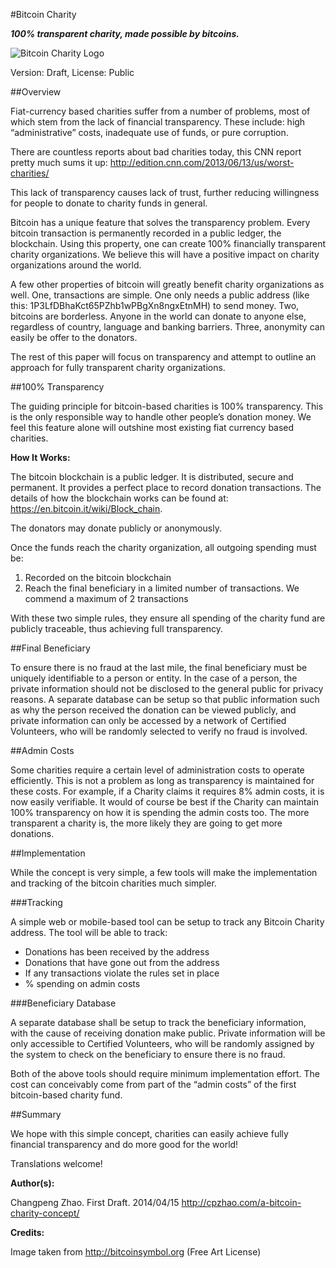 #Bitcoin Charity

***100% transparent charity, made possible by bitcoins.***

![Bitcoin Charity Logo](http://cpzhao.com/wp-content/uploads/2014/04/bitcoin_charity.png "Bitcoin Charity Logo")

Version: Draft,
License: Public

##Overview

Fiat-currency based charities suffer from a number of problems, most of which stem from the lack of financial transparency.  These include: high “administrative” costs, inadequate use of funds, or pure corruption.

There are countless reports about bad charities today, this CNN report pretty much sums it up: <http://edition.cnn.com/2013/06/13/us/worst-charities/>

This lack of transparency causes lack of trust, further reducing willingness for people to donate to charity funds in general.

Bitcoin has a unique feature that solves the transparency problem.  Every bitcoin transaction is permanently recorded in a public ledger, the blockchain.  Using this property, one can create 100% financially transparent charity organizations.  We believe this will have a positive impact on charity organizations around the world.

A few other properties of bitcoin will greatly benefit charity organizations as well.  One, transactions are simple.  One only needs a public address (like this: 1P3LfDBhaKct65PZhb1wPBgXn8ngxEtnMH) to send money.  Two, bitcoins are borderless.  Anyone in the world can donate to anyone else, regardless of country, language and banking barriers.  Three, anonymity can easily be offer to the donators.

The rest of this paper will focus on transparency and attempt to outline an approach for fully transparent charity organizations.

##100% Transparency

The guiding principle for bitcoin-based charities is 100% transparency.  This is the only responsible way to handle other people’s donation money.  We feel this feature alone will outshine most existing fiat currency based charities.

**How It Works:**

The bitcoin blockchain is a public ledger.  It is distributed, secure and permanent.  It provides a perfect place to record donation transactions.  The details of how the blockchain works can be found at: https://en.bitcoin.it/wiki/Block_chain.

The donators may donate publicly or anonymously.

Once the funds reach the charity organization, all outgoing spending must be:

1. Recorded on the bitcoin blockchain
2. Reach the final beneficiary in a limited number of transactions.  We commend a maximum of 2 transactions

With these two simple rules, they ensure all spending of the charity fund are publicly traceable, thus achieving full transparency.

##Final Beneficiary

To ensure there is no fraud at the last mile, the final beneficiary must be uniquely identifiable to a person or entity.  In the case of a person, the private information should not be disclosed to the general public for privacy reasons.  A separate database can be setup so that public information such as why the person received the donation can be viewed publicly, and private information can only be accessed by a network of Certified Volunteers, who will be randomly selected to verify no fraud is involved.

##Admin Costs

Some charities require a certain level of administration costs to operate efficiently.  This is not a problem as long as transparency is maintained for these costs.  For example, if a Charity claims it requires 8% admin costs, it is now easily verifiable.  It would of course be best if the Charity can maintain 100% transparency on how it is spending the admin costs too.  The more transparent a charity is, the more likely they are going to get more donations.

##Implementation

While the concept is very simple, a few tools will make the implementation and tracking of the bitcoin charities much simpler.

###Tracking

A simple web or mobile-based tool can be setup to track any Bitcoin Charity address.  The tool will be able to track:

* Donations has been received by the address
* Donations that have gone out from the address
* If any transactions violate the rules set in place
* % spending on admin costs

###Beneficiary Database

A separate database shall be setup to track the beneficiary information, with the cause of receiving donation make public.  Private information will be only accessible to Certified Volunteers, who will be randomly assigned by the system to check on the beneficiary to ensure there is no fraud.

Both of the above tools should require minimum implementation effort.  The cost can conceivably come from part of the “admin costs” of the first bitcoin-based charity fund.

##Summary

We hope with this simple concept, charities can easily achieve fully financial transparency and do more good for the world!


Translations welcome!

**Author(s):**

Changpeng Zhao. First Draft. 2014/04/15 <http://cpzhao.com/a-bitcoin-charity-concept/>

**Credits:**

Image taken from <http://bitcoinsymbol.org> (Free Art License)
